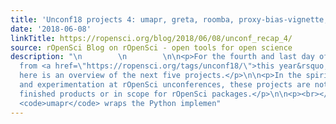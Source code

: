 ```yaml
---
title: 'Unconf18 projects 4: umapr, greta, roomba, proxy-bias-vignette, http caching'
date: '2018-06-08'
linkTitle: https://ropensci.org/blog/2018/06/08/unconf_recap_4/
source: rOpenSci Blog on rOpenSci - open tools for open science
description: "\n        \n        \n\n<p>For the fourth and last day of project recaps
  from <a href=\"https://ropensci.org/tags/unconf18/\">this year&rsquo;s unconf</a>,
  here is an overview of the next five projects.</p>\n\n<p>In the spirit of exploration
  and experimentation at rOpenSci unconferences, these projects are not necessarily
  finished products or in scope for rOpenSci packages.</p>\n\n<p><br></p>\n\n<h3 id=\"umapr\"><code>umapr</code></h3>\n\n<p><strong>Summary:</strong>
  <code>umapr</code> wraps the Python implemen"
---
```

